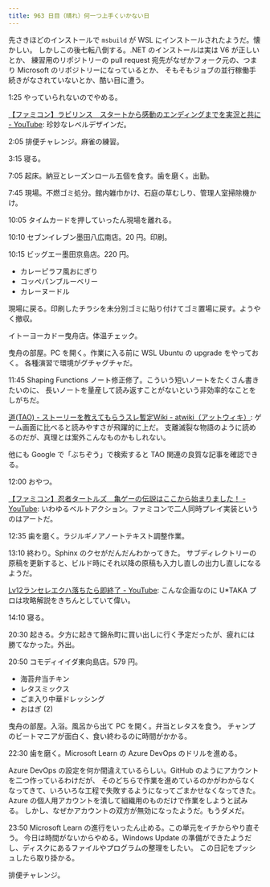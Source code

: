 ```yaml
---
title: 963 日目（晴れ）何一つ上手くいかない日
---
```


先さきほどのインストールで `msbuild` が WSL にインストールされたようだ。懐かしい。
しかしこの後七転八倒する。.NET のインストールは実は V6 が正しいとか、
練習用のリポジトリーの pull request 宛先がなぜかフォーク元の、つまり Microsoft のリポジトリーになっているとか、
そもそもジョブの並行稼働手続きがなされていないとか、酷い目に遭う。

1:25 やっていられないのでやめる。

[【ファミコン】ラビリンス　スタートから感動のエンディングまでを実況と共に - YouTube](https://www.youtube.com/watch?v=IawjMSnzbnU):
珍妙なレベルデザインだ。

2:05 排便チャレンジ。麻雀の練習。

3:15 寝る。

7:05 起床。納豆とレーズンロール五個を食す。歯を磨く。出勤。

7:45 現場。不燃ゴミ処分。館内雑巾かけ、石庭の草むしり、管理人室掃除機かけ。

10:05 タイムカードを押していったん現場を離れる。

10:10 セブンイレブン墨田八広南店。20 円。印刷。

10:15 ビッグエー墨田京島店。220 円。

* カレーピラフ風おにぎり
* コッペパンブルーベリー
* カレーヌードル

現場に戻る。印刷したチラシを未分別ゴミに貼り付けてゴミ置場に戻す。ようやく撤収。

イトーヨーカドー曳舟店。体温チェック。

曳舟の部屋。PC を開く。作業に入る前に WSL Ubuntu の upgrade をやっておく。
各種演習で環境がグチャグチャだ。

11:45 Shaping Functions ノート修正修了。こういう短いノートをたくさん書きたいのに、
長いノートを量産して読み返すことがないという非効率的なことをしがちだ。

[道(TAO) - ストーリーを教えてもらうスレ暫定Wiki - atwiki（アットウィキ）](https://w.atwiki.jp/storyteller/pages/2034.html):
ゲーム画面に比べると読みやすさが飛躍的に上だ。
支離滅裂な物語のように読めるのだが、真理とは案外こんなものかもしれない。

他にも Google で「ぶちぞう」で検索すると TAO 関連の良質な記事を確認できる。

12:00 おやつ。

[【ファミコン】忍者タートルズ　亀ゲーの伝説はここから始まりました！ - YouTube](https://www.youtube.com/watch?v=lfSKk6mA3wc):
いわゆるベルトアクション。ファミコンで二人同時プレイ実装というのはアートだ。

12:35 歯を磨く。ラジルギノアノートテキスト調整作業。

13:10 終わり。Sphinx のクセがだんだんわかってきた。
サブディレクトリーの原稿を更新すると、ビルド時にそれ以降の原稿も入力し直しの出力し直しになるようだ。

[Lv12ランセレエクハ落ちたら即終了 - YouTube](https://www.youtube.com/watch?v=Yy2m8vEViQI):
こんな企画なのに U*TAKA プロは攻略解説をきちんとしていて偉い。

14:10 寝る。

20:30 起きる。夕方に起きて錦糸町に買い出しに行く予定だったが、疲れには勝てなかった。外出。

20:50 コモディイイダ東向島店。579 円。

* 海苔弁当チキン
* レタスミックス
* ごま入り中華ドレッシング
* おはぎ (2)

曳舟の部屋。入浴。風呂から出て PC を開く。弁当とレタスを食う。
チャンプのビートマニアが面白く、食い終わるのに時間がかかる。

22:30 歯を磨く。Microsoft Learn の Azure DevOps のドリルを進める。

Azure DevOps の設定を何か間違えているらしい。GitHub のようにアカウントを二つ作っているわけだが、
そのどちらで作業を進めているのかがわからなくなってきて、いろいろな工程で失敗するようになってごまかせなくなってきた。
Azure の個人用アカウントを潰して組織用のものだけで作業をしようと試みる。
しかし、なぜかアカウントの双方が無効になったようだ。もうダメだ。

23:50 Microsoft Learn の進行をいったん止める。この単元をイチからやり直そう。
今日は時間がないからやめる。Windows Update の準備ができたようだし、ディスクにあるファイルやプログラムの整理をしたい。
この日記をプッシュしたら取り掛かる。

排便チャレンジ。
